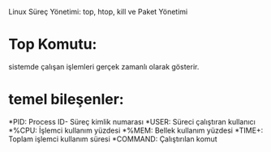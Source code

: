 Linux Süreç Yönetimi: top, htop, kill ve Paket Yönetimi

# Top Komutu: 
sistemde çalışan işlemleri gerçek zamanlı olarak gösterir.

# temel bileşenler: 

*PID: Process ID- Süreç kimlik numarası
*USER: Süreci çalıştıran kullanıcı
*%CPU: İşlemci kullanım yüzdesi
*%MEM: Bellek kullanım yüzdesi
*TIME+: Toplam işlemci kullanım süresi
*COMMAND: Çalıştırılan komut

